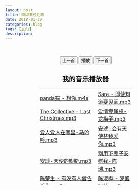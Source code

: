 ```yaml
---
layout: post
title: 南华真经注疏
date: 2018-01-30
categories: blog
tags: [玄门]
description: 
---
```


<script language="javascript" src="jquery-1.4.2.js"></script>
<script language="javascript">
var sum = 1;
function ssss(a)
{
var s = document.getElementById("sd");
sum = a;
s.src = "music/"+sum+".mp3";
s.play();
$("#mar")[0].innerText = "当前播放："+$("td:eq("+(sum-1)+")")[0].innerText;
s.onended = function(){
s.src = "music/"+sum+".mp3";
sum++;
if(sum == 15){sum = 1;}
s.play();
$("#mar")[0].innerText = "当前播放："+$("td:eq("+(sum-1)+")")[0].innerText
}
}
function ststs(b)
{
if(b==2)
{
if($("#sse")[0].value=="播放")
{
$("#sse")[0].value="停止";
var s = document.getElementById("sd");
s.pause();
}
else
{
$("#sse")[0].value="播放";
ssss(sum);
}
}
if(b==1)
{
sum--;
if(sum==0){sum=15;}
ssss(sum);
}
if(b==3)
{
sum++;
if(sum==16){sum=1;}
ssss(sum);
}
}
</script>
</head>
<body>
<center>
<br/><br/>
<marquee loop id="mar"></marquee>
<audio id="sd"></audio><br/>
<input type="button" value="上一首" id="tt" onclick="ststs(1)"/>
<input type="button" value="播放" id="sse" onclick="ststs(2)"/>
<input type="button" value="下一首" id="mm" onclick="ststs(3)"/>
<h2>我的音乐播放器</h2>
<table style="width:60%;height:300px;">
<tr><td><a href="" onclick="ssss('1')">panda猫 - 想你.m4a</a></td>
<td><a href="" onclick="ssss('2')">Sara - 即使知道要见面.mp3</a></td></tr>

<tr><td><a href="" onclick="ssss('3')">The Collective - Last Christmas.mp3</a></td>
<td><a href="" onclick="ssss('4')">爱情专属权-龙梅子.mp3</a></td></tr>

<tr><td><a href="http://dl.stream.qqmusic.qq.com/M800001qYmny0r34TE.mp3?vkey=DBA4FD311806C6E6E2B115340BD0F351EBDDB1EDE0C66CC6D8D53E8BE9E33756DC1E1B390FCB4B4E331AF6A86FDEE02D2EF873B42693978C&guid=5150825362&fromtag=1" onclick="ssss('5')">爱人爱人在哪里-马吟吟.mp3</a></td>
<td><a href="" onclick="ssss('6')">安琥-会有天使替我爱你.mp3</a></td></tr>

<tr><td><a href="" onclick="ssss('7')">安琥-天使的翅膀.mp3</a></td>
<td><a href="" onclick="ssss('8')">别用下辈子安慰我-陈瑞.mp3</a></td></tr>

<tr><td><a href="" onclick="ssss('9')">陈楚生 - 有没有人曾告诉你.mp3</a></td>
<td><a href="" onclick="ssss('10')">陈淑桦 - 梦醒时分.mp3</a></td></tr>

<tr><td><a href="" onclick="ssss('11')">丁当 - 手掌心.mp3</a></td>
<td><a href="" onclick="ssss('12')">金贵晟 - 虹之间.mp3</a></td></tr>

<tr><td><a href="" onclick="ssss('13')">马健南-马航去的地方.mp3</a></td>
<td><a href="" onclick="ssss('14')">满江 - 飞鸟.mp3</a></td></tr>

<tr><td><a href="" onclick="ssss('15')">不是因为寂寞才想你-雷婷</a></td></tr>
</table>
</center>
